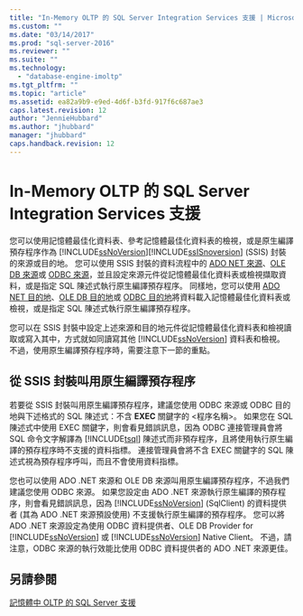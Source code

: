 ```yaml
---
title: "In-Memory OLTP 的 SQL Server Integration Services 支援 | Microsoft Docs"
ms.custom: ""
ms.date: "03/14/2017"
ms.prod: "sql-server-2016"
ms.reviewer: ""
ms.suite: ""
ms.technology: 
  - "database-engine-imoltp"
ms.tgt_pltfrm: ""
ms.topic: "article"
ms.assetid: ea82a9b9-e9ed-4d6f-b3fd-917f6c687ae3
caps.latest.revision: 12
author: "JennieHubbard"
ms.author: "jhubbard"
manager: "jhubbard"
caps.handback.revision: 12
---
```

# In-Memory OLTP 的 SQL Server Integration Services 支援
  您可以使用記憶體最佳化資料表、參考記憶體最佳化資料表的檢視，或是原生編譯預存程序作為 [!INCLUDE[ssNoVersion](../../includes/ssnoversion-md.md)][!INCLUDE[ssISnoversion](../../includes/ssisnoversion-md.md)] (SSIS) 封裝的來源或目的地。 您可以使用 SSIS 封裝的資料流程中的 [ADO NET 來源](../../integration-services/data-flow/ado-net-source.md)、[OLE DB 來源](../../integration-services/data-flow/ole-db-source.md)或 [ODBC 來源](../../integration-services/data-flow/odbc-source.md)，並且設定來源元件從記憶體最佳化資料表或檢視擷取資料，或是指定 SQL 陳述式執行原生編譯預存程序。 同樣地，您可以使用 [ADO NET 目的地](../../integration-services/data-flow/ado-net-destination.md)、[OLE DB 目的地](../../integration-services/data-flow/ole-db-destination.md)或 [ODBC 目的地](../../integration-services/data-flow/odbc-destination.md)將資料載入記憶體最佳化資料表或檢視，或是指定 SQL 陳述式執行原生編譯預存程序。  
  
 您可以在 SSIS 封裝中設定上述來源和目的地元件從記憶體最佳化資料表和檢視讀取或寫入其中，方式就如同讀寫其他 [!INCLUDE[ssNoVersion](../../includes/ssnoversion-md.md)] 資料表和檢視。 不過，使用原生編譯預存程序時，需要注意下一節的重點。  
  
## 從 SSIS 封裝叫用原生編譯預存程序  
 若要從 SSIS 封裝叫用原生編譯預存程序，建議您使用 ODBC 來源或 ODBC 目的地與下述格式的 SQL 陳述式：不含 **EXEC** 關鍵字的 \<程序名稱>。 如果您在 SQL 陳述式中使用 EXEC 關鍵字，則會看見錯誤訊息，因為 ODBC 連接管理員會將 SQL 命令文字解譯為 [!INCLUDE[tsql](../../includes/tsql-md.md)] 陳述式而非預存程序，且將使用執行原生編譯的預存程序時不支援的資料指標。 連接管理員會將不含 EXEC 關鍵字的 SQL 陳述式視為預存程序呼叫，而且不會使用資料指標。  
  
 您也可以使用 ADO .NET 來源和 OLE DB 來源叫用原生編譯預存程序，不過我們建議您使用 ODBC 來源。 如果您設定由 ADO .NET 來源執行原生編譯的預存程序，則會看見錯誤訊息，因為 [!INCLUDE[ssNoVersion](../../includes/ssnoversion-md.md)] (SqlClient) 的資料提供者 (其為 ADO .NET 來源預設使用) 不支援執行原生編譯的預存程序。 您可以將 ADO .NET 來源設定為使用 ODBC 資料提供者、OLE DB Provider for [!INCLUDE[ssNoVersion](../../includes/ssnoversion-md.md)] 或 [!INCLUDE[ssNoVersion](../../includes/ssnoversion-md.md)] Native Client。 不過，請注意，ODBC 來源的執行效能比使用 ODBC 資料提供者的 ADO .NET 來源更佳。  
  
## 另請參閱  
 [記憶體中 OLTP 的 SQL Server 支援](../../relational-databases/in-memory-oltp/sql-server-support-for-in-memory-oltp.md)  
  
  